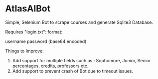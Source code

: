# AtlasAIBot
Simple, Selenium Bot to scrape courses and generate Sqlite3 Database.

Requires "login.txt":
format:

username
password (base64 encoded)

Things to Improve: 
  1) Add support for multiple fields such as : Sophomore, Junior, Senior percentages, credits, professors etc. 
  2) Add support to prevent crash of Bot due to timeout issues. 
